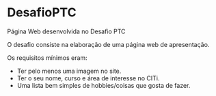 # DesafioPTC
Página Web desenvolvida no Desafio PTC

O desafio consiste na elaboração de uma página web de apresentação.

Os requisitos mínimos eram:
- Ter pelo menos uma imagem no site.
- Ter o seu nome, curso e área de interesse no CITi.
- Uma lista bem simples de hobbies/coisas que gosta de fazer.
